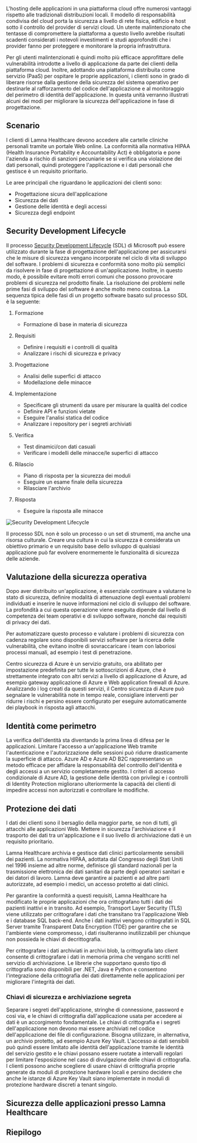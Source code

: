 L'hosting delle applicazioni in una piattaforma cloud offre numerosi vantaggi rispetto alle tradizionali distribuzioni locali. Il modello di responsabilità condivisa del cloud porta la sicurezza a livello di rete fisica, edificio e host sotto il controllo del provider di servizi cloud. Un utente malintenzionato che tentasse di compromettere la piattaforma a questo livello avrebbe risultati scadenti considerati i notevoli investimenti e studi approfonditi che i provider fanno per proteggere e monitorare la propria infrastruttura.

Per gli utenti malintenzionati è quindi molto più efficace approfittare delle vulnerabilità introdotte a livello di applicazione da parte dei clienti della piattaforma cloud. Inoltre, adottando una piattaforma distribuita come servizio (PaaS) per ospitare le proprie applicazioni, i clienti sono in grado di liberare risorse dalla gestione della sicurezza del sistema operativo per destinarle al rafforzamento del codice dell'applicazione e al monitoraggio del perimetro di identità dell'applicazione. In questa unità verranno illustrati alcuni dei modi per migliorare la sicurezza dell'applicazione in fase di progettazione.

## <a name="scenario"></a>Scenario

I clienti di Lamna Healthcare devono accedere alle cartelle cliniche personali tramite un portale Web online. La conformità alla normativa HIPAA (Health Insurance Portability e Accountability Act) è obbligatoria e pone l'azienda a rischio di sanzioni pecuniarie se si verifica una violazione dei dati personali, quindi proteggere l'applicazione e i dati personali che gestisce è un requisito prioritario.

Le aree principali che riguardano le applicazioni dei clienti sono:

- Progettazione sicura dell'applicazione
- Sicurezza dei dati
- Gestione delle identità e degli accessi
- Sicurezza degli endpoint

## <a name="security-development-lifecycle"></a>Security Development Lifecycle

Il processo [Security Development Lifecycle](https://www.microsoft.com/en-us/sdl) (SDL) di Microsoft può essere utilizzato durante la fase di progettazione dell'applicazione per assicurarsi che le misure di sicurezza vengano incorporate nel ciclo di vita di sviluppo del software. I problemi di sicurezza e conformità sono molto più semplici da risolvere in fase di progettazione di un'applicazione. Inoltre, in questo modo, è possibile evitare molti errori comuni che possono provocare problemi di sicurezza nel prodotto finale. La risoluzione dei problemi nelle prime fasi di sviluppo del software è anche molto meno costosa. La sequenza tipica delle fasi di un progetto software basato sul processo SDL è la seguente:

1. Formazione

    - Formazione di base in materia di sicurezza

1. Requisiti

    - Definire i requisiti e i controlli di qualità
    - Analizzare i rischi di sicurezza e privacy
 
1. Progettazione

    - Analisi delle superfici di attacco
    - Modellazione delle minacce
 
1. Implementazione

    - Specificare gli strumenti da usare per misurare la qualità del codice
    - Definire API e funzioni vietate
    - Eseguire l'analisi statica del codice
    - Analizzare i repository per i segreti archiviati
 
1. Verifica

    - Test dinamici/con dati casuali
    - Verificare i modelli delle minacce/le superfici di attacco
 
1. Rilascio

    - Piano di risposta per la sicurezza dei moduli
    - Eseguire un esame finale della sicurezza
    - Rilasciare l'archivio
 
1. Risposta 

    - Eseguire la risposta alle minacce

![Security Development Lifecycle](../media/sdl.png)

Il processo SDL non è solo un processo o un set di strumenti, ma anche una risorsa culturale. Creare una cultura in cui la sicurezza è considerata un obiettivo primario e un requisito base dello sviluppo di qualsiasi applicazione può far evolvere enormemente le funzionalità di sicurezza delle aziende.

<!-- Bear in mind that the migration of un-modified applications (especially COTS procured software systems) will not be able to perform many of the steps listed above.
 -->

## <a name="operational-security-assessment"></a>Valutazione della sicurezza operativa

Dopo aver distribuito un'applicazione, è essenziale continuare a valutarne lo stato di sicurezza, definire modalità di attenuazione degli eventuali problemi individuati e inserire le nuove informazioni nel ciclo di sviluppo del software. La profondità a cui questa operazione viene eseguita dipende dal livello di competenza dei team operativi e di sviluppo software, nonché dai requisiti di privacy dei dati.

Per automatizzare questo processo e valutare i problemi di sicurezza con cadenza regolare sono disponibili servizi software per la ricerca delle vulnerabilità, che evitano inoltre di sovraccaricare i team con laboriosi processi manuali, ad esempio i test di penetrazione.

Centro sicurezza di Azure è un servizio gratuito, ora abilitato per impostazione predefinita per tutte le sottoscrizioni di Azure, che è strettamente integrato con altri servizi a livello di applicazione di Azure, ad esempio gateway applicazione di Azure e Web application firewall di Azure. Analizzando i log creati da questi servizi, il Centro sicurezza di Azure può segnalare le vulnerabilità note in tempo reale, consigliare interventi per ridurre i rischi e persino essere configurato per eseguire automaticamente dei playbook in risposta agli attacchi.

<!-- SDL culture
Key Vault / MSI
CSE = App  -> DB & App Storage
Mention approach of code scanning & SDL
Scanning for passwords - Git
 -->

## <a name="identity-as-the-perimeter"></a>Identità come perimetro

La verifica dell'identità sta diventando la prima linea di difesa per le applicazioni. Limitare l'accesso a un'applicazione Web tramite l'autenticazione e l'autorizzazione delle sessioni può ridurre drasticamente la superficie di attacco. Azure AD e Azure AD B2C rappresentano un metodo efficace per affidare la responsabilità del controllo dell'identità e degli accessi a un servizio completamente gestito. I criteri di accesso condizionale di Azure AD, la gestione delle identità con privilegi e i controlli di Identity Protection migliorano ulteriormente la capacità dei clienti di impedire accessi non autorizzati e controllare le modifiche.

## <a name="data-protection"></a>Protezione dei dati

I dati dei clienti sono il bersaglio della maggior parte, se non di tutti, gli attacchi alle applicazioni Web. Mettere in sicurezza l'archiviazione e il trasporto dei dati tra un'applicazione e il suo livello di archiviazione dati è un requisito prioritario.

Lamna Healthcare archivia e gestisce dati clinici particolarmente sensibili dei pazienti. La normativa HIPAA, adottata dal Congresso degli Stati Uniti nel 1996 insieme ad altre norme, definisce gli standard nazionali per la trasmissione elettronica dei dati sanitari da parte degli operatori sanitari e dei datori di lavoro. Lamna deve garantire ai pazienti e ad altre parti autorizzate, ad esempio i medici, un accesso protetto ai dati clinici.

Per garantire la conformità a questi requisiti, Lamna Healthcare ha modificato le proprie applicazioni che ora crittografano tutti i dati dei pazienti inattivi e in transito. Ad esempio, Transport Layer Security (TLS) viene utilizzato per crittografare i dati che transitano tra l'applicazione Web e i database SQL back-end. Anche i dati inattivi vengono crittografati in SQL Server tramite Transparent Data Encryption (TDE) per garantire che se l'ambiente viene compromesso, i dati risulteranno inutilizzabili per chiunque non possieda le chiavi di decrittografia.

Per crittografare i dati archiviati in archivi blob, la crittografia lato client consente di crittografare i dati in memoria prima che vengano scritti nel servizio di archiviazione. Le librerie che supportano questo tipo di crittografia sono disponibili per .NET, Java e Python e consentono l'integrazione della crittografia dei dati direttamente nelle applicazioni per migliorare l'integrità dei dati.

### <a name="secure-key-and-secret-storage"></a>Chiavi di sicurezza e archiviazione segreta

Separare i segreti dell'applicazione, stringhe di connessione, password e così via, e le chiavi di crittografia dall'applicazione usata per accedere ai dati è un accorgimento fondamentale. Le chiavi di crittografia e i segreti dell'applicazione non devono mai essere archiviati nel codice dell'applicazione dei file di configurazione. Bisogna utilizzare, in alternativa, un archivio protetto, ad esempio Azure Key Vault. L'accesso ai dati sensibili può quindi essere limitato alle identità dell'applicazione tramite le identità del servizio gestito e le chiavi possano essere ruotate a intervalli regolari per limitare l'esposizione nel caso di divulgazione delle chiavi di crittografia. I clienti possono anche scegliere di usare chiavi di crittografia proprie generate da moduli di protezione hardware locali e persino decidere che anche le istanze di Azure Key Vault siano implementate in moduli di protezione hardware discreti a tenant singolo.

<!-- ### Secure and immutable file storage

All Azure storage accounts are encrypted by default using Microsoft managed keys. Azure customers also have the ability to use their own encryption keys (BYOK) to encrypt blob, file and queue data so that even the hosting provider has no access to unencrypted data. Data immutability is often required for auditing purposes or when legal disputes call for data to be effectively frozen for a determined amount of time. Azure has recently introduced an [immutable data storage](https://docs.microsoft.com/en-us/azure/storage/blobs/storage-blob-immutable-storage) option known as Write-Once, Read many (WORM) for this scenario. -->

## <a name="application-security-at-lamna-healthcare"></a>Sicurezza delle applicazioni presso Lamna Healthcare

## <a name="summary"></a>Riepilogo